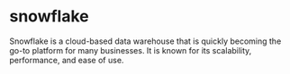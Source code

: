 # snowflake
Snowflake is a cloud-based data warehouse that is quickly becoming the go-to platform for many businesses. It is known for its scalability, performance, and ease of use.
